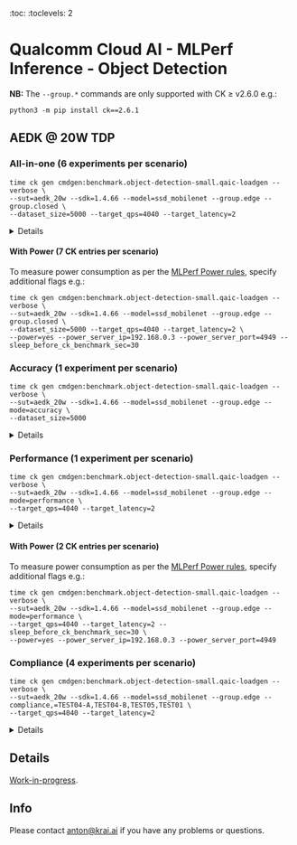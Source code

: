 :toc:
:toclevels: 2

# Qualcomm Cloud AI - MLPerf Inference - Object Detection

**NB:** The `--group.*` commands are only supported with CK &geq; v2.6.0 e.g.:
```
python3 -m pip install ck==2.6.1
```

<a name="aedk_20w"></a>
## AEDK @ 20W TDP

<a name="aedk_20w_all-in-one"></a>
### All-in-one (6 experiments per scenario)
```
time ck gen cmdgen:benchmark.object-detection-small.qaic-loadgen --verbose \
--sut=aedk_20w --sdk=1.4.66 --model=ssd_mobilenet --group.edge --group.closed \
--dataset_size=5000 --target_qps=4040 --target_latency=2
```
<details>
Specifying <tt>--group.edge --group.closed</tt> runs the benchmark in the following modes required for the Closed division and scenarios required under the Edge category:
<ul>
<li>Accuracy with the given <tt>--dataset_size</tt> for the Offline and Single Stream scenarios.</li>
<li>Performance with the given <tt>--target_qps</tt> for the Offline scenario and <tt>--target_latency</tt> for the Single Stream scenario.</li>
<li>Compliance tests (TEST01, TEST04-A/B, TEST05) with the given <tt>--target_qps</tt> for the Offline scenario and <tt>--target_latency</tt> for the Single Stream scenario.</li>
</ul>
</details>

<a name="aedk_20w_all-in-one_power"></a>
#### With Power (7 CK entries per scenario)
To measure power consumption as per the [MLPerf Power rules](https://github.com/krai/inference_policies/blob/krai-power-v2.0/power_measurement.adoc), specify additional flags e.g.:
```
time ck gen cmdgen:benchmark.object-detection-small.qaic-loadgen --verbose \
--sut=aedk_20w --sdk=1.4.66 --model=ssd_mobilenet --group.edge --group.closed \
--dataset_size=5000 --target_qps=4040 --target_latency=2 \
--power=yes --power_server_ip=192.168.0.3 --power_server_port=4949 --sleep_before_ck_benchmark_sec=30
```

<a name="aedk_20w_accuracy"></a>
### Accuracy (1 experiment per scenario)
```
time ck gen cmdgen:benchmark.object-detection-small.qaic-loadgen --verbose \
--sut=aedk_20w --sdk=1.4.66 --model=ssd_mobilenet --group.edge --mode=accuracy \
--dataset_size=5000
```
<details>
Specifying <tt>--group.edge --mode=accuracy</tt> runs the benchmark in the Accuracy mode with the given <tt>--dataset_size</tt> for the Offline and Single Stream scenarios required under the Edge category.
</details>

<a name="aedk_20w_performance"></a>
### Performance (1 experiment per scenario)
```
time ck gen cmdgen:benchmark.object-detection-small.qaic-loadgen --verbose \
--sut=aedk_20w --sdk=1.4.66 --model=ssd_mobilenet --group.edge --mode=performance \
--target_qps=4040 --target_latency=2
```
<details>
Specifying <tt>--group.edge --mode=performance</tt> runs the benchmark in the Performance mode with the given <tt>--target_qps</tt> for the Offline scenario and <tt>--target_latency</tt> for the Single Stream scenario required under the Edge category.
</details>

<a name="aedk_20w_performance_power"></a>
#### With Power (2 CK entries per scenario)
To measure power consumption as per the [MLPerf Power rules](https://github.com/krai/inference_policies/blob/krai-power-v2.0/power_measurement.adoc), specify additional flags e.g.:
```
time ck gen cmdgen:benchmark.object-detection-small.qaic-loadgen --verbose \
--sut=aedk_20w --sdk=1.4.66 --model=ssd_mobilenet --group.edge --mode=performance \
--target_qps=4040 --target_latency=2 --sleep_before_ck_benchmark_sec=30 \
--power=yes --power_server_ip=192.168.0.3 --power_server_port=4949
```

<a name="aedk_20w_compliance"></a>
### Compliance (4 experiments per scenario)
```
time ck gen cmdgen:benchmark.object-detection-small.qaic-loadgen --verbose \
--sut=aedk_20w --sdk=1.4.66 --model=ssd_mobilenet --group.edge --compliance,=TEST04-A,TEST04-B,TEST05,TEST01 \
--target_qps=4040 --target_latency=2
```
<details>
Specifying <tt>--group.edge --compliance,=</tt> runs the given Compliance tests required for the Closed division with the given <tt>--target_qps</tt> for the Offline scenario and <tt>--target_latency</tt> for the Single Stream scenario required under the Edge category.
</details>
 
## Details
[Work-in-progress](https://gist.github.com/psyhtest/82a632f1d1746b852cb891d0416a3120).

## Info
Please contact anton@krai.ai if you have any problems or questions.
